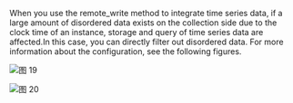 When you use the remote_write method to integrate time series data, if a large amount of disordered data exists on the collection side due to the clock time of an instance, storage and query of time series data are affected.In this case, you can directly filter out disordered data. For more information about the configuration, see the following figures.

![图 19](/img/src/en/metrics/29.%E9%85%8D%E7%BD%AE%E6%95%B0%E6%8D%AE%E8%BF%87%E6%BB%A4%E6%9D%A1%E4%BB%B6/4a38086b7348a087b38ddaa48426cb6cdf4fba817881c91a93ff19fc3174216f.png)

![图 20](/img/src/en/metrics/29.%E9%85%8D%E7%BD%AE%E6%95%B0%E6%8D%AE%E8%BF%87%E6%BB%A4%E6%9D%A1%E4%BB%B6/84a2d6ba5ff6bc06ad4625c759e097f8d8f45884e5249b10f6e0b789ca9b8ce2.png)
